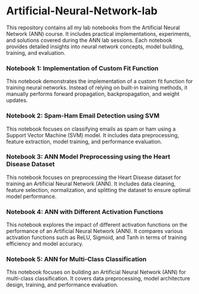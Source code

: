 # Artificial-Neural-Network-lab

This repository contains all my lab notebooks from the Artificial Neural Network (ANN) course. 
It includes practical implementations, experiments, and solutions covered during the ANN lab sessions. 
Each notebook provides detailed insights into neural network concepts, model building, training, and evaluation.
### Notebook 1: Implementation of Custom Fit Function
This notebook demonstrates the implementation of a custom fit function for training neural networks. 
Instead of relying on built-in training methods, it manually performs forward propagation, backpropagation, and weight updates.
### Notebook 2: Spam-Ham Email Detection using SVM
This notebook focuses on classifying emails as spam or ham using a Support Vector Machine (SVM) model. 
It includes data preprocessing, feature extraction, model training, and performance evaluation.
### Notebook 3: ANN Model Preprocessing using the Heart Disease Dataset
This notebook focuses on preprocessing the Heart Disease dataset for training an Artificial Neural Network (ANN). 
It includes data cleaning, feature selection, normalization, and splitting the dataset to ensure optimal model performance.
### Notebook 4: ANN with Different Activation Functions
This notebook explores the impact of different activation functions on the performance of an Artificial Neural Network (ANN). 
It compares various activation functions such as ReLU, Sigmoid, and Tanh in terms of training efficiency and model accuracy.
### Notebook 5: ANN for Multi-Class Classification
This notebook focuses on building an Artificial Neural Network (ANN) for multi-class classification. 
It covers data preprocessing, model architecture design, training, and performance evaluation.